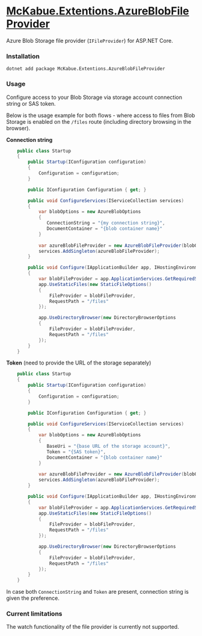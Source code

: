 # [McKabue.Extentions.AzureBlobFileProvider](https://www.nuget.org/packages/McKabue.Extentions.AzureBlobFileProvider/)

Azure Blob Storage file provider (`IFileProvider`) for ASP.NET Core.

### Installation

```
dotnet add package McKabue.Extentions.AzureBlobFileProvider
```

### Usage

Configure access to your Blob Storage via storage account connection string or SAS token. 

Below is the usage example for both flows - where access to files from Blob Storage is enabled on the `/files` route (including directory browsing in the browser).

**Connection string**

```csharp
    public class Startup
    {
        public Startup(IConfiguration configuration)
        {
            Configuration = configuration;
        }

        public IConfiguration Configuration { get; }

        public void ConfigureServices(IServiceCollection services)
        {
            var blobOptions = new AzureBlobOptions
            {
               ConnectionString = "{my connection string}",
               DocumentContainer = "{blob container name}"
            }
            
            var azureBlobFileProvider = new AzureBlobFileProvider(blobOptions);
            services.AddSingleton(azureBlobFileProvider);
        }

        public void Configure(IApplicationBuilder app, IHostingEnvironment env)
        {
            var blobFileProvider = app.ApplicationServices.GetRequiredService<AzureBlobFileProvider>();
            app.UseStaticFiles(new StaticFileOptions()
            {
                FileProvider = blobFileProvider,
                RequestPath = "/files"
            });

            app.UseDirectoryBrowser(new DirectoryBrowserOptions
            {
                FileProvider = blobFileProvider,
                RequestPath = "/files"
            });
        }
    }
```

**Token** (need to provide the URL of the storage separately)

```csharp
    public class Startup
    {
        public Startup(IConfiguration configuration)
        {
            Configuration = configuration;
        }

        public IConfiguration Configuration { get; }

        public void ConfigureServices(IServiceCollection services)
        {
            var blobOptions = new AzureBlobOptions
            {
               BaseUri = "{base URL of the storage account}",
               Token = "{SAS token}",
               DocumentContainer = "{blob container name}"
            }
            
            var azureBlobFileProvider = new AzureBlobFileProvider(blobOptions);
            services.AddSingleton(azureBlobFileProvider);
        }

        public void Configure(IApplicationBuilder app, IHostingEnvironment env)
        {
            var blobFileProvider = app.ApplicationServices.GetRequiredService<AzureBlobFileProvider>();
            app.UseStaticFiles(new StaticFileOptions()
            {
                FileProvider = blobFileProvider,
                RequestPath = "/files"
            });

            app.UseDirectoryBrowser(new DirectoryBrowserOptions
            {
                FileProvider = blobFileProvider,
                RequestPath = "/files"
            });
        }
    }
```

In case both `ConnectionString` and `Token` are present, connection string is given the preference.

### Current limitations

The watch functionality of the file provider is currently not supported.
